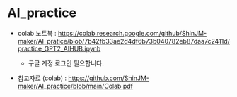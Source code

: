 
# AI_practice

- colab 노트북 : https://colab.research.google.com/github/ShinJM-maker/AI_pratice/blob/7b42fb33ae2d4df6b73b040782eb87daa7c2411d/practice_GPT2_AIHUB.ipynb
  - 구글 계정 로그인 필요합니다.

- 참고자료 (colab) : https://github.com/ShinJM-maker/AI_practice/blob/main/Colab.pdf
